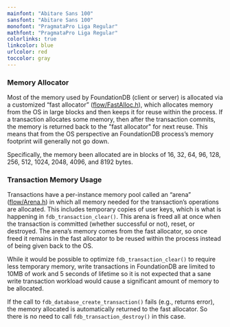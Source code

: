 ```yaml
---
mainfont: "Abitare Sans 100"
sansfont: "Abitare Sans 100"
monofont: "PragmataPro Liga Regular"
mathfont: "PragmataPro Liga Regular"
colorlinks: true
linkcolor: blue
urlcolor: red
toccolor: gray
---
```

### Memory Allocator

Most of the memory used by FoundationDB (client or server) is allocated via a customized “fast allocator” ([flow/FastAlloc.h](https://github.com/apple/foundationdb/blob/2184f59875/flow/FastAlloc.h)), which allocates memory from the OS in large blocks and then keeps it for reuse within the process. If a transaction allocates some memory, then after the transaction commits, the memory is returned back to the "fast allocator" for next reuse. This means that from the OS perspective an FoundationDB process’s memory footprint will generally not go down.

Specifically, the memory been allocated are in blocks of 16, 32, 64, 96, 128, 256, 512, 1024, 2048, 4096, and 8192 bytes.

### Transaction Memory Usage

Transactions have a per-instance memory pool called an “arena” ([flow/Arena.h](https://github.com/apple/foundationdb/blob/2184f59875/flow/Arena.h)) in which all memory needed for the transaction’s operations are allocated. This includes temporary copies of user keys, which is what is happening in `fdb_transaction_clear()`. This arena is freed all at once when the transaction is committed (whether successful or not), reset, or destroyed. The arena’s memory comes from the fast allocator, so once freed it remains in the fast allocator to be reused within the process instead of being given back to the OS.

While it would be possible to optimize `fdb_transaction_clear()` to require less temporary memory, write transactions in FoundationDB are limited to 10MB of work and 5 seconds of lifetime so it is not expected that a sane write transaction workload would cause a significant amount of memory to be allocated.

If the call to `fdb_database_create_transaction()` fails (e.g., returns error), the memory allocated is automatically returned to the fast allocator. So there is no need to call `fdb_transaction_destroy()` in this case. 